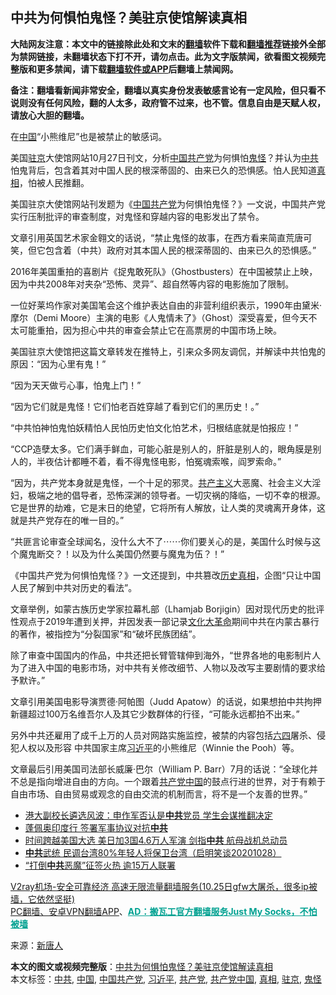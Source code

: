  <h2>中共为何惧怕鬼怪？美驻京使馆解读真相</h2> <p class="notice"><b>大陆网友注意：本文中的链接除此处和文末的<a href="https://github.com/bannedbook/fanqiang" >翻墙</a>软件下载和<a href="https://github.com/killgcd/justmysocks/blob/master/README.md">翻墙推荐</a>链接外全部为禁网链接，未翻墙状态下打不开，请勿点击。此为文字版禁闻，欲看图文视频完整版和更多禁闻，请下载<a href="https://github.com/bannedbook/fanqiang">翻墙软件或APP</a>后翻墙上禁闻网。</p><p>备注：翻墙看新闻非常安全，翻墙以真实身份发表敏感言论有一定风险，但只看不说则没有任何风险，翻的人太多，政府管不过来，也不管。信息自由是天赋人权，请放心大胆的翻墙。</b></p>  <div class="entry"> <p id="conimg"></p> <p>在<span class='wp_keywordlink_affiliate'><a href="https://www.bannedbook.org/" title="中国" target="_blank">中国</a></span>“小熊维尼”也是被禁止的敏感词。</p> <p>美国<a href="https://www.bannedbook.org/bnews/tag/%E9%A9%BB%E4%BA%AC/" class="st_tag internal_tag" rel="tag" title="标签 驻京 下的日志">驻京</a>大使馆网站10月27日刊文，分析<a href="https://www.bannedbook.org/bnews/tag/%E4%B8%AD%E5%9B%BD/" class="st_tag internal_tag" rel="tag" title="标签 中国 下的日志">中国</a><a href="https://www.bannedbook.org/bnews/tag/%e5%85%b1%e4%ba%a7%e5%85%9a/" class="st_tag internal_tag" rel="tag" title="标签 共产党 下的日志">共产党</a>为何惧怕<a href="https://www.bannedbook.org/bnews/tag/%E9%AC%BC%E6%80%AA/" class="st_tag internal_tag" rel="tag" title="标签 鬼怪 下的日志">鬼怪</a>？并认为<a href="https://www.bannedbook.org/bnews/tag/%e4%b8%ad%e5%85%b1/" class="st_tag internal_tag" rel="tag" title="标签 中共 下的日志">中共</a>怕鬼背后，包含着其对中国人民的根深蒂固的、由来已久的恐惧感。怕人民知道<a href="https://www.bannedbook.org/bnews/tag/%e7%9c%9f%e7%9b%b8/" class="st_tag internal_tag" rel="tag" title="标签 真相 下的日志">真相</a>，怕被人民推翻。</p> <p>美国驻京大使馆网站刊发题为《<a href="https://www.bannedbook.org/bnews/tag/%e4%b8%ad%e5%9b%bd%e5%85%b1%e4%ba%a7%e5%85%9a/" class="st_tag internal_tag" rel="tag" title="标签 中国共产党 下的日志">中国共产党</a>为何惧怕鬼怪？》一文说，中国共产党实行压制批评的审查制度，对鬼怪和穿越内容的电影发出了禁令。</p> <p>文章引用英国艺术家金翱文的话说，“禁止鬼怪的故事，在西方看来简直荒唐可笑，但它包含着（中共）政府对其本国人民的根深蒂固的、由来已久的恐惧感。”</p>  <p>2016年美国重拍的喜剧片《捉鬼敢死队》（Ghostbusters）在中国被禁止上映，因为中共2008年对夹杂“恐怖、灵异”、超自然等内容的电影施加了限制。</p> <p>一位好莱坞作家对美国笔会这个维护表达自由的非营利组织表示，1990年由黛米·摩尔（Demi Moore）主演的电影《人鬼情未了》（Ghost）深受喜爱，但今天不太可能重拍，因为担心中共的审查会禁止它在高票房的中国市场上映。</p> <p>美国驻京大使馆把这篇文章转发在推特上，引来众多网友调侃，并解读中共怕鬼的原因：“因为心里有鬼！”</p> <p>“因为天天做亏心事，怕鬼上门！”</p> <p>“因为它们就是鬼怪！它们怕老百姓穿越了看到它们的黑历史！。”</p>  <p>“中共怕神怕鬼怕妖精怕人民怕历史怕文化怕艺术，归根结底就是怕报应！”</p> <p>“CCP造孽太多。它们满手鲜血，可能心脏是别人的，肝脏是别人的，眼角膜是别人的，半夜估计都睡不着，看不得鬼怪电影，怕冤魂索喉，阎罗索命。”</p> <p>“因为，共产党本身就是鬼怪，一个十足的邪灵。<span class='wp_keywordlink'><a href="https://www.bannedbook.org/forum2/topic6177.html" title="《共产主义的终极目的》" target="_blank">共产主义</a></span>大恶魔、社会主义大淫妇，极端之地的倡导者，恐怖深渊的领导者。一切灾祸的降临，一切不幸的根源。它是世界的劫难，它是末日的绝望，它将所有人解放，让人类的灵魂离开身体，这就是共产党存在的唯一目的。”</p> <p>“共匪言论审查全球闻名，没什么大不了⋯⋯你们要关心的是，美国什么时候与这个魔鬼断交？！以及为什么美国仍然要与魔鬼为伍？！”</p> <p>《中国共产党为何惧怕鬼怪？》一文还提到，中共篡改<span class='wp_keywordlink'><a href="https://www.bannedbook.org/forum33/" title="近代历史事件真相" target="_blank">历史真相</a></span>，企图“只让中国人民了解到中共对历史的看法”。</p>  <p>文章举例，如蒙古族历史学家拉幕札部（Lhamjab Borjigin）因对现代历史的批评性观点于2019年遭到关押，并因发表一部记录<span class='wp_keywordlink'><a href="https://www.bannedbook.org/forum2/topic973.html" title="《文化大革命：历史真相和集体记忆》" target="_blank">文化大革命</a></span>期间中共在内蒙古暴行的著作，被指控为“分裂国家”和“破坏民族团结”。</p> <p>除了审查中国国内的作品，中共还把长臂管辖伸到海外，“世界各地的电影制片人为了进入中国的电影市场，对中共有关修改细节、人物以及改写主要剧情的要求给予默许。”</p> <p>文章引用美国电影导演贾德‧阿帕图（Judd Apatow）的话说，如果想拍中共拘押新疆超过100万名维吾尔人及其它少数群体的行径，“可能永远都拍不出来。”</p> <p>另外中共还雇用了成千上万的人员对网路实施监控，被禁的内容包括<span class='wp_keywordlink'><a href="https://www.bannedbook.org/forum2/topic2509.html" title="《中国六四真相》" target="_blank">六四</a></span>屠杀、侵犯人权以及形容 中共国家主席<a href="https://www.bannedbook.org/bnews/tag/%e4%b9%a0%e8%bf%91%e5%b9%b3/" class="st_tag internal_tag" rel="tag" title="标签 习近平 下的日志">习近平</a>的小熊维尼（Winnie the Pooh）等。</p> <p>文章最后引用美国司法部长威廉‧巴尔（William P. Barr）7月的话说：“全球化并不总是指向增进自由的方向。一个跟着<a href="https://www.bannedbook.org/bnews/tag/%e5%85%b1%e4%ba%a7%e5%85%9a%e4%b8%ad%e5%9b%bd/" class="st_tag internal_tag" rel="tag" title="标签 共产党中国 下的日志">共产党中国</a>的鼓点行进的世界，对于有赖于自由市场、自由贸易或观念的自由交流的机制而言，将不是一个友善的世界。”</p>  <ul class='op-related-articles' title='相关阅读'> <li><a href='https://www.bannedbook.org/bnews/headline/20201028/1421689.html' target='_blank'>港大副校长遴选风波：申作军否认是<b>中共</b>党员 学生会谋推翻决定</a></li> <li><a href='https://www.bannedbook.org/bnews/bannedvideo/20201028/1421682.html' target='_blank'>蓬佩奥印度行 签署军事协议对抗<b>中共</b></a></li> <li><a href='https://www.bannedbook.org/bnews/topimagenews/20201028/1421678.html' target='_blank'>时间跨越美国大选 美日加3国4.6万人军演 剑指<b>中共</b> 航母战机总动员</a></li> <li><a href='https://www.bannedbook.org/bnews/bannedvideo/20201028/1421665.html' target='_blank'><b>中共</b>武统 民调台湾80%年轻人将保卫台湾（启明笑谈20201028）</a></li> <li><a href='https://www.bannedbook.org/bnews/bannedvideo/20201028/1421650.html' target='_blank'>“打倒<b>中共</b>恶魔”征签火热 逾15万人联署</a></li> </ul> <p class="texttj"> <a href="https://www.bannedbook.org/forum23/topic22702.html" target="_blank">V2ray机场-安全可靠经济 高速无限流量翻墙服务(10.25日gfw大屠杀，很多ip被墙，它依然坚挺)</a><br/> <a href="https://github.com/bannedbook/fanqiang/wiki/%E7%A6%81%E9%97%BB%E7%BD%91%E5%AE%89%E5%8D%93%E7%BF%BB%E5%A2%99%E6%96%B0%E9%97%BBAPP" target="_blank">PC翻墙、安卓VPN翻墙APP</a>、<span onclick="window.open('https://github.com/killgcd/justmysocks/blob/master/README.md')" style="font-weight:bold;color:#00A191;cursor:pointer;text-decoration:underline;outline:none">AD：搬瓦工官方翻墙服务Just My Socks，不怕被墙</span></p><p> 来源：<span class='wp_keywordlink_affiliate'><a href="https://www.ntdtv.com/" title="新唐人">新唐人</a></span> </p><a name='sharetosocial'></a>       <div><b>本文的图文或视频完整版</b>：<a href='https://www.bannedbook.org/bnews/cbnews/20201028/1421690.html'>中共为何惧怕鬼怪？美驻京使馆解读真相</a></div>  </div><!--END ENTRY--> <div class="postfooter"> <div>本文标签：<a href="https://www.bannedbook.org/bnews/tag/%e4%b8%ad%e5%85%b1/" rel="tag">中共</a>, <a href="https://www.bannedbook.org/bnews/tag/%E4%B8%AD%E5%9B%BD/" rel="tag">中国</a>, <a href="https://www.bannedbook.org/bnews/tag/%e4%b8%ad%e5%9b%bd%e5%85%b1%e4%ba%a7%e5%85%9a/" rel="tag">中国共产党</a>, <a href="https://www.bannedbook.org/bnews/tag/%e4%b9%a0%e8%bf%91%e5%b9%b3/" rel="tag">习近平</a>, <a href="https://www.bannedbook.org/bnews/tag/%e5%85%b1%e4%ba%a7%e5%85%9a/" rel="tag">共产党</a>, <a href="https://www.bannedbook.org/bnews/tag/%e5%85%b1%e4%ba%a7%e5%85%9a%e4%b8%ad%e5%9b%bd/" rel="tag">共产党中国</a>, <a href="https://www.bannedbook.org/bnews/tag/%e7%9c%9f%e7%9b%b8/" rel="tag">真相</a>, <a href="https://www.bannedbook.org/bnews/tag/%E9%A9%BB%E4%BA%AC/" rel="tag">驻京</a>, <a href="https://www.bannedbook.org/bnews/tag/%E9%AC%BC%E6%80%AA/" rel="tag">鬼怪</a></div>  </div><!--END POSTFOOTER--> 